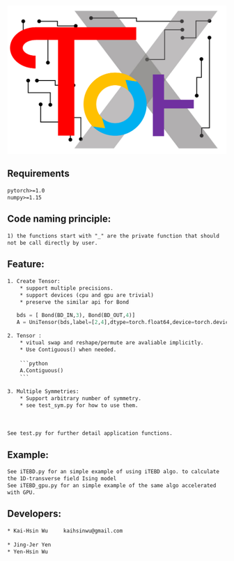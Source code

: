 ![alt text](./Tor10_icon.png)

## Requirements
    pytorch>=1.0
    numpy>=1.15

## Code naming principle:
    1) the functions start with "_" are the private function that should not be call directly by user.

## Feature:
        
    1. Create Tensor:
        * support multiple precisions.        
        * support devices (cpu and gpu are trivial)
        * preserve the similar api for Bond 
        
```python
   bds = [ Bond(BD_IN,3), Bond(BD_OUT,4)]
   A = UniTensor(bds,label=[2,4],dtype=torch.float64,device=torch.device("cpu"))
```

    2. Tensor :
        * vitual swap and reshape/permute are avaliable implicitly.
        * Use Contiguous() when needed.

        ```python
        A.Contiguous()
        ```

    3. Multiple Symmetries:
        * Support arbitrary number of symmetry. 
        * see test_sym.py for how to use them. 
        


    See test.py for further detail application functions.

## Example:

    See iTEBD.py for an simple example of using iTEBD algo. to calculate the 1D-transverse field Ising model 
    See iTEBD_gpu.py for an simple example of the same algo accelerated with GPU. 



## Developers:

    * Kai-Hsin Wu     kaihsinwu@gmail.com

    * Jing-Jer Yen 
    * Yen-Hsin Wu 
